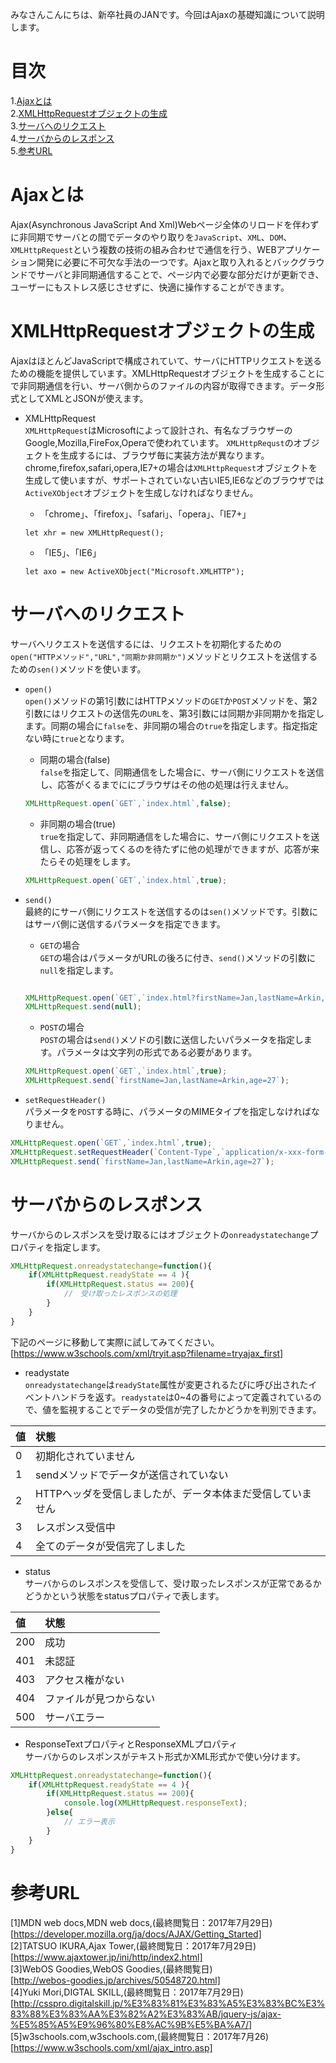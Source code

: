 みなさんこんにちは、新卒社員のJANです。今回はAjaxの基礎知識について説明します。


# 目次

1.[Ajaxとは](#Ajax)<br>
2.[XMLHttpRequestオブジェクトの生成](#XHR)<br>
3.[サーバへのリクエスト](#Request)<br>
4.[サーバからのレスポンス](#Response)<br>
5.[参考URL](#reference)<br>

<a id="Ajax"></a>
# Ajaxとは
 Ajax(Asynchronous JavaScript And Xml)Webページ全体のリロードを伴わずに非同期でサーバとの間でデータのやり取りを`JavaScript`、`XML`、`DOM`、`XMLHttpRequest`という複数の技術の組み合わせで通信を行う、WEBアプリケーション開発に必要に不可欠な手法の一つです。Ajaxと取り入れるとバックグラウンドでサーバと非同期通信することで、ページ内で必要な部分だけが更新でき、ユーザーにもストレス感じさせずに、快適に操作することができます。

<a id="XHR"></a>
 # XMLHttpRequestオブジェクトの生成
AjaxはほとんどJavaScriptで構成されていて、サーバにHTTPリクエストを送るための機能を提供しています。XMLHttpRequestオブジェクトを生成することにで非同期通信を行い、サーバ側からのファイルの内容が取得できます。データ形式としてXMLとJSONが使えます。


* XMLHttpRequest<br>
`XMLHttpRequest`はMicrosoftによって設計され、有名なブラウザーのGoogle,Mozilla,FireFox,Operaで使われています。
`XMLHttpRequst`のオブジェクトを生成するには、ブラウザ毎に実装方法が異なります。
chrome,firefox,safari,opera,IE7+の場合は`XMLHttpRequest`オブジェクトを生成して使いますが、サポートされていない古いIE5,IE6などのブラウザでは`ActiveXObject`オブジェクトを生成しなければなりません。

    * 「chrome」、「firefox」、「safari」、「opera」、「IE7+」

    ```
    let xhr = new XMLHttpRequest();
    ```
    
    * 「IE5」、「IE6」

    ```
    let axo = new ActiveXObject("Microsoft.XMLHTTP");
    ```
<a id="Request"></a>
# サーバへのリクエスト
サーバへリクエストを送信するには、リクエストを初期化するための`open("HTTPメソッド","URL","同期か非同期か")`メソッドとリクエストを送信するための`sen()`メソッドを使います。

* `open()`<br>
`open()`メソッドの第1引数にはHTTPメソッドの`GET`か`POST`メソッドを、第2引数にはリクエストの送信先の`URL`を、第3引数には同期か非同期かを指定します。同期の場合に`false`を、非同期の場合の`true`を指定します。指定指定ない時に`true`となります。

    * 同期の場合(false)<br>
`false`を指定して、同期通信をした場合に、サーバ側にリクエストを送信し、応答がくるまでににブラウザはその他の処理は行えません。

    ```JavaScript:ajaxopen.js
    XMLHttpRequest.open(`GET`,`index.html`,false);
    ``` 

    * 非同期の場合(true)<br>
`true`を指定して、非同期通信をした場合に、サーバ側にリクエストを送信し、応答が返ってくるのを待たずに他の処理ができますが、応答が来たらその処理をします。

    ```JavaScript:ajaxopen.js
    XMLHttpRequest.open(`GET`,`index.html`,true);
    ```


* `send()`<br>
最終的にサーバ側にリクエストを送信するのは`sen()`メソッドです。引数にはサーバ側に送信するパラメータを指定できます。
    * `GET`の場合<br>
    `GET`の場合はパラメータがURLの後ろに付き、`send()`メソッドの引数に`null`を指定します。

    ```JavaScript:ajaxsend.js

    XMLHttpRequest.open(`GET`,`index.html?firstName=Jan,lastName=Arkin,age=27`,true);
    XMLHttpRequest.send(null);

    ```

    * `POST`の場合<br>
    `POST`の場合は`send()`メソドの引数に送信したいパラメータを指定します。パラメータは文字列の形式である必要があります。

    ```JavaScript:ajaxsend.js
    XMLHttpRequest.open(`GET`,`index.html`,true);
    XMLHttpRequest.send(`firstName=Jan,lastName=Arkin,age=27`);
    ```

* `setRequestHeader()`<br>
パラメータを`POST`する時に、パラメータのMIMEタイプを指定しなければなりません。

```JavaScript:ajaxsetrequestheader.js
XMLHttpRequest.open(`GET`,`index.html`,true);
XMLHttpRequest.setRequestHeader(`Content-Type`,`application/x-xxx-form-urlencoded`);
XMLHttpRequest.send(`firstName=Jan,lastName=Arkin,age=27`);
```
<a id="Response"></a>
# サーバからのレスポンス
サーバからのレスポンスを受け取るにはオブジェクトの`onreadystatechange`プロパティを指定します。

```JavaScript:ajaxonreadystatechange.js
XMLHttpRequest.onreadystatechange=function(){
    if(XMLHttpRequest.readyState == 4 ){
        if(XMLHttpRequest.status == 200){
            //　受け取ったレスポンスの処理
        }
    }
}
```
下記のページに移動して実際に試してみてください。<br>[https://www.w3schools.com/xml/tryit.asp?filename=tryajax_first]

* readystate<br>
`onreadystatechange`は`readyState`属性が変更されるたびに呼び出されたイベントハンドラを返す。`readystate`は0~4の番号によって定義されているので、値を監視することでデータの受信が完了したかどうかを判別できます。

|値|状態|
|:---|:---|
|0|初期化されていません|
|1|sendメソッドでデータが送信されていない|
|2|HTTPヘッダを受信しましたが、データ本体まだ受信していません|
|3|レスポンス受信中|
|4|全てのデータが受信完了しました|

* status<br>
サーバからのレスポンスを受信して、受け取ったレスポンスが正常であるかどうかという状態をstatusプロパティで表します。

|値|状態|
|:---|:---|
|200|成功|
|401|未認証|
|403|アクセス権がない|
|404|ファイルが見つからない|
|500|サーバエラー|

* ResponseTextプロパティとResponseXMLプロパティ<br>
サーバからのレスポンスがテキスト形式かXML形式かで使い分けます。

```JavaScript:ajaxonreadystatechange.js
XMLHttpRequest.onreadystatechange=function(){
    if(XMLHttpRequest.readyState == 4 ){
        if(XMLHttpRequest.status == 200){
            console.log(XMLHttpRequest.responseText);
        }else{
            // エラー表示
        }
    }
}
```

<a id="reference"></a>
# 参考URL
[1]MDN web docs,MDN web docs,(最終閲覧日：2017年7月29日)<br>[https://developer.mozilla.org/ja/docs/AJAX/Getting_Started]<br>
[2]TATSUO IKURA,Ajax Tower,(最終閲覧日：2017年7月29日)<br>[https://www.ajaxtower.jp/ini/http/index2.html]<br>
[3]WebOS Goodies,WebOS Goodies,(最終閲覧日)<br>[http://webos-goodies.jp/archives/50548720.html]<br>
[4]Yuki Mori,DIGTAL SKILL,(最終閲覧日：2017年7月29日)<br>[http://csspro.digitalskill.jp/%E3%83%81%E3%83%A5%E3%83%BC%E3%83%88%E3%83%AA%E3%82%A2%E3%83%AB/jquery-js/ajax-%E5%85%A5%E9%96%80%E8%AC%9B%E5%BA%A7/]<br>
[5]w3schools.com,w3schools.com,(最終閲覧日：2017年7月26)<br>
[https://www.w3schools.com/xml/ajax_intro.asp]<br>

